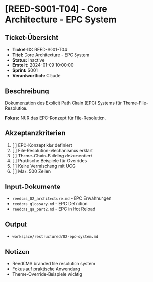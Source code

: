 # [REED-S001-T04] - Core Architecture - EPC System

## Ticket-Übersicht
- **Ticket-ID:** REED-S001-T04
- **Titel:** Core Architecture - EPC System
- **Status:** inactive
- **Erstellt:** 2024-01-09 10:00:00
- **Sprint:** S001
- **Verantwortlich:** Claude

## Beschreibung
Dokumentation des Explicit Path Chain (EPC) Systems für Theme-File-Resolution.

**Fokus:** NUR das EPC-Konzept für File-Resolution.

## Akzeptanzkriterien
1. [ ] EPC-Konzept klar definiert
2. [ ] File-Resolution-Mechanismus erklärt
3. [ ] Theme-Chain-Building dokumentiert
4. [ ] Praktische Beispiele für Overrides
5. [ ] Keine Vermischung mit UCG
6. [ ] Max. 500 Zeilen

## Input-Dokumente
- `reedcms_02_architecture.md` - EPC Erwähnungen
- `reedcms_glossary.md` - EPC Definition
- `reedcms_qa_part2.md` - EPC in Hot Reload

## Output
- `workspace/restructured/02-epc-system.md`

## Notizen
- ReedCMS branded file resolution system
- Fokus auf praktische Anwendung
- Theme-Override-Beispiele wichtig